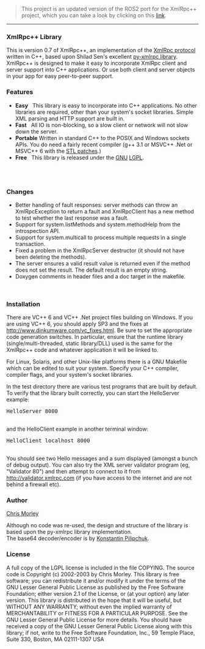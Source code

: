 > This project is an updated version of the ROS2 port for the XmlRpc++ project, which you can take a look by clicking on this [link](https://github.com/bpwilcox/xmlrpcpp).
---

<html>
	<head>
		<meta http-equiv="Content-Type" content="text/html; charset=iso-8859-1">
		<meta http-equiv="Content-language" content="en-US">
		<meta name="author" content="Chris Morley">
		<meta name="copyright" content="Copyright � 2003 by Chris Morley">
	</head>
	<body>
		<H3>XmlRpc++ Library</H3>
		<P>This is version 0.7 of XmlRpc++, an implementation of the <A HREF="http://www.xmlrpc.org">
			XmlRpc protocol</A> written in C++, based upon Shilad Sen's excellent <A HREF="http://py-xmlrpc.sourceforge.net">
			py-xmlrpc library</A>. XmlRpc++ is designed to make it easy to incorporate 
			XmlRpc client and server support into C++ applications. Or use both client and 
			server objects in your app for easy peer-to-peer support.
		</P>
		<H3>Features</H3>
		<UL>
			<li>
				<STRONG>Easy</STRONG> &nbsp; This library is easy to incorporate into C++ 
				applications. No other libraries are required, other than your system's socket 
				libraries. Simple XML parsing and HTTP support are built in.<br>
			<li>
				<STRONG>Fast</STRONG> &nbsp; All IO is non-blocking, so a slow client or 
				network will not slow down the server.<br>
			<li>
				<STRONG>Portable</STRONG> Written in standard C++ to the POSIX and Windows 
				sockets APIs. You do need a fairly recent compiler (g++ 3.1 or MSVC++ .Net or 
				MSVC++ 6 with the <A href="http://www.dinkumware.com/vc_fixes.html">STL patches</A>.)
			</li>
			<li>
				<STRONG>Free</STRONG> &nbsp; This library is released under the <a href="http://www.gnu.org/">
					GNU</a> <a href="http://www.gnu.org/copyleft/lesser.html">LGPL</a>.<br>
				<br>
			</li>
		</UL>
		<P>&nbsp;</P>
		<h3>Changes</h3>
		<UL>
			<li>
				Better handling of fault responses: server methods can throw an 
				XmlRpcException to return a fault and XmlRpcClient has a new method to 
				test whether the last response was a fault.</li>
			<li>
				Support for system.listMethods and system.methodHelp from the introspection 
				API.</li>
			<li>
				Support for system.multicall to process multiple requests in a single transaction.</li>
			<li>
				Fixed a problem in the XmlRpcServer destructor (it should not have been deleting the methods).</li>
			<li>
				The server ensures a valid result value is returned even if the method does not
				set the result. The default result is an empty string.</li>
			<li>
				Doxygen comments in header files and a doc target in the makefile.</li>
		</UL>
		<P>
		<P>&nbsp;</P>
		<h3>Installation</h3>
		<P>
			There are VC++ 6 and VC++ .Net project files building on Windows. If you are 
			using VC++ 6, you should apply SP3 and the fixes at <A href="http://www.dinkumware.com/vc_fixes.html">
				http://www.dinkumware.com/vc_fixes.html</A>. Be sure to set the appropriate 
			code generation switches. In particular, ensure that the runtime library 
			(single/multi-threaded, static library/DLL) used is the same for the XmlRpc++ 
			code and whatever application it will be linked to.</P>
		<P>
			For Linux, Solaris, and other Unix-like platforms there is a GNU Makefile which 
			can be edited to suit your system. Specify your C++ compiler, compiler flags, 
			and your system's socket libraries.
		</P>
		<p>In the test directory there are various test programs that are built by default. 
			To verify that the library built correctly, you can start the HelloServer 
			example:<br>
			<pre>HelloServer 8000
			</pre>
			and the HelloClient example in another terminal window:<br>
			<pre>HelloClient localhost 8000
			</pre>
		<P>
			You should see two Hello messages and a sum displayed (amongst a bunch of debug 
			output). You can also try the XML server validator program (eg, "Validator 80") 
			and then attempt to connect to it from <A href="http://validator.xmlrpc.com">http://validator.xmlrpc.com</A>
			(if you have access to the internet and are not behind a firewall etc).
		</P>
		<H3>Author</H3>
		<P><A href="mailto:cmorley@users.sourceforge.net">Chris Morley</A>
		</P>
		<P>Although no code was re-used, the design and structure of the library is based 
			upon the py-xmlrpc library implementation.<BR>
			The base64 decoder/encoder is by <A href="mailto:lostd@ukr.net">Konstantin 
				Pilipchuk</A>.</P>
		<P></P>
		<H3>License</H3>
		<p>A full copy of the LGPL license is included in the file COPYING. The source code 
			is Copyright (c) 2002-2003 by Chris Morley. This library is free software; you 
			can redistribute it and/or modify it under the terms of the GNU Lesser General 
			Public License as published by the Free Software Foundation; either version 2.1 
			of the License, or (at your option) any later version. This library is 
			distributed in the hope that it will be useful, but WITHOUT ANY WARRANTY; 
			without even the implied warranty of MERCHANTABILITY or FITNESS FOR A 
			PARTICULAR PURPOSE. See the GNU Lesser General Public License for more details. 
			You should have received a copy of the GNU Lesser General Public License along 
			with this library; if not, write to the Free Software Foundation, Inc., 59 
			Temple Place, Suite 330, Boston, MA 02111-1307 USA
		</p>
	</body>
</html>
